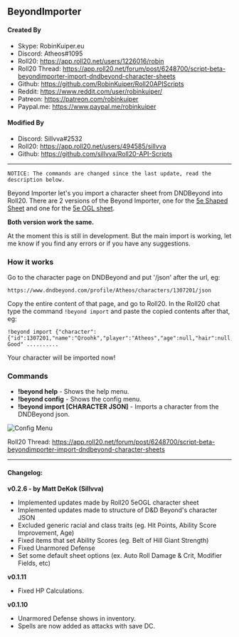 ## BeyondImporter

#### Created By

* Skype: RobinKuiper.eu
* Discord: Atheos#1095
* Roll20: https://app.roll20.net/users/1226016/robin
* Roll20 Thread: https://app.roll20.net/forum/post/6248700/script-beta-beyondimporter-import-dndbeyond-character-sheets
* Github: https://github.com/RobinKuiper/Roll20APIScripts
* Reddit: https://www.reddit.com/user/robinkuiper/
* Patreon: https://patreon.com/robinkuiper
* Paypal.me: https://www.paypal.me/robinkuiper

#### Modified By

* Discord: Sillvva#2532
* Roll20: https://app.roll20.net/users/494585/sillvva
* Github: https://github.com/sillvva/Roll20-API-Scripts

---

```
NOTICE: The commands are changed since the last update, read the description below.
```

Beyond Importer let's you import a character sheet from DNDBeyond into Roll20.
There are 2 versions of the Beyond Importer, one for the [5e Shaped Sheet](https://bitbucket.org/mlenser/5eshaped/wiki/Home) and one for the [5e OGL sheet](https://wiki.roll20.net/5th_Edition_OGL_by_Roll20).

**Both version work the same.**

At the moment this is still in development. But the main import is working, let me know if you find any errors or if you have any suggestions.

### How it works
Go to the character page on DNDBeyond and put '/json' after the url, eg:

```
https://www.dndbeyond.com/profile/Atheos/characters/1307201/json
```

Copy the entire content of that page, and go to Roll20.
In the Roll20 chat type the command `!beyond import` and paste the copied contents after that, eg:

```
!beyond import {"character":{"id":1307201,"name":"Qroohk","player":"Atheos","age":null,"hair":null,"eyes":null,"skin":null,"height":null,"weight":null,"size":"Medium","alignment":"Lawful Good" ..........
```

Your character will be imported now!

### Commands

* **!beyond help** - Shows the help menu.
* **!beyond config** - Shows the config menu.
* **!beyond import [CHARACTER JSON]** - Imports a character from the DNDBeyond json.

![Config Menu](https://i.imgur.com/WLb76Uy.png "Config Menu")

Roll20 Thread: https://app.roll20.net/forum/post/6248700/script-beta-beyondimporter-import-dndbeyond-character-sheets

--- 

#### Changelog:

**v0.2.6 - by Matt DeKok (Sillvva)**
* Implemented updates made by Roll20 5eOGL character sheet
* Implemented updates made to structure of D&D Beyond's character JSON
* Excluded generic racial and class traits (eg. Hit Points, Ability Score Improvement, Age)
* Fixed items that set Ability Scores (eg. Belt of Hill Giant Strength)
* Fixed Unarmored Defense
* Set some default sheet options (ex. Auto Roll Damage & Crit, Modifier Fields, etc)

**v0.1.11**
* Fixed HP Calculations.

**v0.1.10**
* Unarmored Defense shows in inventory.
* Spells are now added as attacks with save DC.
